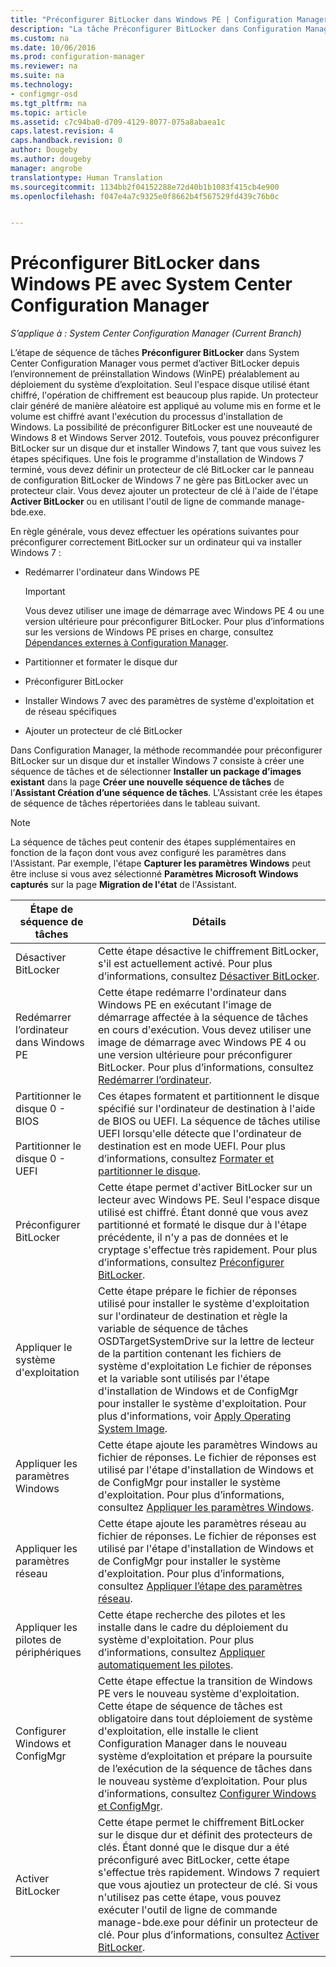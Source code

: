 ```yaml
---
title: "Préconfigurer BitLocker dans Windows PE | Configuration Manager"
description: "La tâche Préconfigurer BitLocker dans Configuration Manager permet d’activer BitLocker à partir de l’environnement de préinstallation Windows (WinPE) avant le déploiement du système d’exploitation."
ms.custom: na
ms.date: 10/06/2016
ms.prod: configuration-manager
ms.reviewer: na
ms.suite: na
ms.technology:
- configmgr-osd
ms.tgt_pltfrm: na
ms.topic: article
ms.assetid: c7c94ba0-d709-4129-8077-075a8abaea1c
caps.latest.revision: 4
caps.handback.revision: 0
author: Dougeby
ms.author: dougeby
manager: angrobe
translationtype: Human Translation
ms.sourcegitcommit: 1134bb2f04152288e72d40b1b1083f415cb4e900
ms.openlocfilehash: f047e4a7c9325e0f8662b4f567529fd439c76b0c


---
```

# <a name="preprovision-bitlocker-in-windows-pe-with-system-center-configuration-manager"></a>Préconfigurer BitLocker dans Windows PE avec System Center Configuration Manager

*S’applique à : System Center Configuration Manager (Current Branch)*

L’étape de séquence de tâches **Préconfigurer BitLocker** dans System Center Configuration Manager vous permet d’activer BitLocker depuis l’environnement de préinstallation Windows (WinPE) préalablement au déploiement du système d’exploitation. Seul l'espace disque utilisé étant chiffré, l'opération de chiffrement est beaucoup plus rapide. Un protecteur clair généré de manière aléatoire est appliqué au volume mis en forme et le volume est chiffré avant l'exécution du processus d'installation de Windows. La possibilité de préconfigurer BitLocker est une nouveauté de Windows 8 et Windows Server 2012. Toutefois, vous pouvez préconfigurer BitLocker sur un disque dur et installer Windows 7, tant que vous suivez les étapes spécifiques. Une fois le programme d'installation de Windows 7 terminé, vous devez définir un protecteur de clé BitLocker car le panneau de configuration BitLocker de Windows 7 ne gère pas BitLocker avec un protecteur clair. Vous devez ajouter un protecteur de clé à l'aide de l'étape **Activer BitLocker** ou en utilisant l'outil de ligne de commande manage-bde.exe.  

 En règle générale, vous devez effectuer les opérations suivantes pour préconfigurer correctement BitLocker sur un ordinateur qui va installer Windows 7 :  

-   Redémarrer l'ordinateur dans Windows PE  

    > [!IMPORTANT]  
    >  Vous devez utiliser une image de démarrage avec Windows PE 4 ou une version ultérieure pour préconfigurer BitLocker. Pour plus d’informations sur les versions de Windows PE prises en charge, consultez [Dépendances externes à Configuration Manager](../plan-design/infrastructure-requirements-for-operating-system-deployment.md#BKMK_ExternalDependencies).  

-   Partitionner et formater le disque dur  

-   Préconfigurer BitLocker  

-   Installer Windows 7 avec des paramètres de système d'exploitation et de réseau spécifiques  

-   Ajouter un protecteur de clé BitLocker  

 Dans Configuration Manager, la méthode recommandée pour préconfigurer BitLocker sur un disque dur et installer Windows 7 consiste à créer une séquence de tâches et de sélectionner **Installer un package d’images existant** dans la page **Créer une nouvelle séquence de tâches** de l’**Assistant Création d’une séquence de tâches**. L'Assistant crée les étapes de séquence de tâches répertoriées dans le tableau suivant.  

> [!NOTE]  
>  La séquence de tâches peut contenir des étapes supplémentaires en fonction de la façon dont vous avez configuré les paramètres dans l'Assistant. Par exemple, l'étape **Capturer les paramètres Windows** peut être incluse si vous avez sélectionné **Paramètres Microsoft Windows capturés** sur la page **Migration de l'état** de l'Assistant.  

|Étape de séquence de tâches|Détails|  
|------------------------|-------------|  
|Désactiver BitLocker|Cette étape désactive le chiffrement BitLocker, s'il est actuellement activé. Pour plus d’informations, consultez [Désactiver BitLocker](../understand/task-sequence-steps.md#BKMK_DisableBitLocker).|  
|Redémarrer l’ordinateur dans Windows PE|Cette étape redémarre l'ordinateur dans Windows PE en exécutant l'image de démarrage affectée à la séquence de tâches en cours d'exécution. Vous devez utiliser une image de démarrage avec Windows PE 4 ou une version ultérieure pour préconfigurer BitLocker. Pour plus d’informations, consultez [Redémarrer l’ordinateur](../understand/task-sequence-steps.md#BKMK_RestartComputer).|  
|Partitionner le disque 0 - BIOS<br /><br /> Partitionner le disque 0 - UEFI|Ces étapes formatent et partitionnent le disque spécifié sur l'ordinateur de destination à l'aide de BIOS ou UEFI. La séquence de tâches utilise UEFI lorsqu'elle détecte que l'ordinateur de destination est en mode UEFI. Pour plus d’informations, consultez [Formater et partitionner le disque](../understand/task-sequence-steps.md#BKMK_FormatandPartitionDisk).|  
|Préconfigurer BitLocker|Cette étape permet d'activer BitLocker sur un lecteur avec Windows PE. Seul l'espace disque utilisé est chiffré. Étant donné que vous avez partitionné et formaté le disque dur à l'étape précédente, il n'y a pas de données et le cryptage s'effectue très rapidement. Pour plus d’informations, consultez [Préconfigurer BitLocker](../understand/task-sequence-steps.md#BKMK_PreProvisionBitLocker).|  
|Appliquer le système d'exploitation|Cette étape prépare le fichier de réponses utilisé pour installer le système d'exploitation sur l'ordinateur de destination et règle la variable de séquence de tâches OSDTargetSystemDrive sur la lettre de lecteur de la partition contenant les fichiers de système d'exploitation Le fichier de réponses et la variable sont utilisés par l'étape d'installation de Windows et de ConfigMgr pour installer le système d'exploitation. Pour plus d'informations, voir [Apply Operating System Image](../understand/task-sequence-steps.md#BKMK_ApplyOperatingSystemImage).|  
|Appliquer les paramètres Windows|Cette étape ajoute les paramètres Windows au fichier de réponses. Le fichier de réponses est utilisé par l'étape d'installation de Windows et de ConfigMgr pour installer le système d'exploitation. Pour plus d’informations, consultez [Appliquer les paramètres Windows](../understand/task-sequence-steps.md#BKMK_ApplyWindowsSettings).|  
|Appliquer les paramètres réseau|Cette étape ajoute les paramètres réseau au fichier de réponses. Le fichier de réponses est utilisé par l'étape d'installation de Windows et de ConfigMgr pour installer le système d'exploitation. Pour plus d’informations, consultez [Appliquer l’étape des paramètres réseau](../understand/task-sequence-steps.md#BKMK_ApplyNetworkSettings).|  
|Appliquer les pilotes de périphériques|Cette étape recherche des pilotes et les installe dans le cadre du déploiement du système d'exploitation. Pour plus d’informations, consultez [Appliquer automatiquement les pilotes](../understand/task-sequence-steps.md#BKMK_AutoApplyDrivers).|  
|Configurer Windows et ConfigMgr|Cette étape effectue la transition de Windows PE vers le nouveau système d'exploitation. Cette étape de séquence de tâches est obligatoire dans tout déploiement de système d'exploitation, elle installe le client Configuration Manager dans le nouveau système d’exploitation et prépare la poursuite de l’exécution de la séquence de tâches dans le nouveau système d’exploitation. Pour plus d’informations, consultez [Configurer Windows et ConfigMgr](../understand/task-sequence-steps.md#BKMK_SetupWindowsandConfigMgr).|  
|Activer BitLocker|Cette étape permet le chiffrement BitLocker sur le disque dur et définit des protecteurs de clés. Étant donné que le disque dur a été préconfiguré avec BitLocker, cette étape s'effectue très rapidement. Windows 7 requiert que vous ajoutiez un protecteur de clé. Si vous n'utilisez pas cette étape, vous pouvez exécuter l'outil de ligne de commande manage-bde.exe pour définir un protecteur de clé. Pour plus d’informations, consultez [Activer BitLocker](../understand/task-sequence-steps.md#BKMK_EnableBitLocker).|  



<!--HONumber=Nov16_HO1-->


